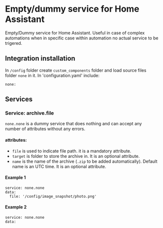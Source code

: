 # Empty/dummy service for Home Assistant
Empty/Dummy service for Home Assistant. Useful in case of complex automations when in specific case within automation no actual service to be trigered.


## Integration installation
In `/config` folder create `custom_components` folder and load source files folder `none` in it. In 'configuration.yaml' include:
```
none:
```

## Services
### Service: archive.file
`none.none` is a dummy service that does nothing and can accept any number of attributes without any errors.

#### attributes:
- `file` is used to indicate file path. it is a mandatory attribute.
- `target` is folder to store the archive in. It is an optional attribute.
- `name` is the name of the archive (`.zip` to be added automatically). Default name is an UTC time. It is an optional attribute.

#### Example 1
```
service: none.none
data:
  file: '/config/image_snapshot/photo.png'
```

#### Example 2
```
service: none.none
data:
```
